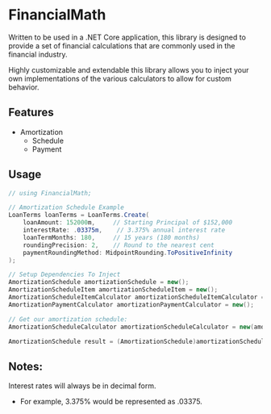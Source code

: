 # FinancialMath
Written to be used in a .NET Core application, this library is designed to provide a set of financial calculations that are commonly used in the financial industry.

Highly customizable and extendable this library allows you to inject your own implementations of the various calculators to allow for custom behavior.

## Features
- Amortization
  - Schedule
  - Payment

## Usage
```csharp
// using FinancialMath;

// Amortization Schedule Example
LoanTerms loanTerms = LoanTerms.Create(
    loanAmount: 152000m,     // Starting Principal of $152,000
    interestRate: .03375m,    // 3.375% annual interest rate
    loanTermMonths: 180,     // 15 years (180 months)
    roundingPrecision: 2,    // Round to the nearest cent
    paymentRoundingMethod: MidpointRounding.ToPositiveInfinity
);

// Setup Dependencies To Inject
AmortizationSchedule amortizationSchedule = new();
AmortizationScheduleItem amortizationScheduleItem = new();
AmortizationScheduleItemCalculator amortizationScheduleItemCalculator = new(amortizationScheduleItem);
AmortizationPaymentCalculator amortizationPaymentCalculator = new();

// Get our amortization schedule:
AmortizationScheduleCalculator amortizationScheduleCalculator = new(amortizationSchedule, amortizationScheduleItemCalculator, amortizationPaymentCalculator);

AmortizationSchedule result = (AmortizationSchedule)amortizationScheduleCalculator.GetAmortizationSchedule(loanTerms);
```

## Notes:

Interest rates will always be in decimal form.
 - For example, 3.375% would be represented as .03375.
